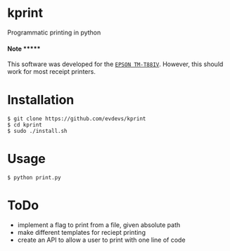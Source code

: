 # kprint

Programmatic printing in python

#### Note *****
This software was developed for the [`EPSON TM-T88IV`](http://www.epson.com.sg/epson_singapore/printers_and_all_in_ones/pos/product.page?product_name=Epson_TM-T88IV). However, this should work for most receipt printers. 

# Installation

    $ git clone https://github.com/evdevs/kprint   
    $ cd kprint
    $ sudo ./install.sh
  
# Usage

    $ python print.py
  
# ToDo

- implement a flag to print from a file, given absolute path   
- make different templates for  reciept printing   
- create an API to allow a user to print with one line of code   
